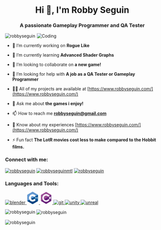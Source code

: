 <h1 align="center">Hi 👋, I'm Robby Seguin</h1>
<h3 align="center">A passionate Gameplay Programmer and QA Tester</h3>

<img align="right" alt="Coding" width="400" src="https://media3.giphy.com/media/v1.Y2lkPTc5MGI3NjExcDA4YTRxcjRsdHBzeHIxdDFvZ2w4bzhjOTh3cHkyMDIyZmo5bXA3MSZlcD12MV9pbnRlcm5hbF9naWZfYnlfaWQmY3Q9Zw/xUA7bdpLxQhsSQdyog/giphy.gif">
<p align="left"> <img src="https://komarev.com/ghpvc/?username=robbyseguin&label=Profile%20views&color=0e75b6&style=flat" alt="robbyseguin" /> </p>

- 🔭 I’m currently working on **Rogue Like**

- 🌱 I’m currently learning **Advanced Shader Graphs**

- 👯 I’m looking to collaborate on **a new game!**

- 🤝 I’m looking for help with **A job as a QA Tester or Gameplay Programmer**

- 👨‍💻 All of my projects are available at [https://www.robbyseguin.com/](https://www.robbyseguin.com/)

- 💬 Ask me about **the games i enjoy!**

- 📫 How to reach me **robbyseguin@gmail.com**

- 📄 Know about my experiences [https://www.robbyseguin.com/](https://www.robbyseguin.com/)

- ⚡ Fun fact **The LotR movies cost less to make compared to the Hobbit films.**

<h3 align="left">Connect with me:</h3>
<p align="left">
<a href="https://linkedin.com/in/robbyseguin" target="blank"><img align="center" src="https://raw.githubusercontent.com/rahuldkjain/github-profile-readme-generator/master/src/images/icons/Social/linked-in-alt.svg" alt="robbyseguin" height="30" width="40" /></a>
<a href="https://fb.com/robbyseguinmtl" target="blank"><img align="center" src="https://raw.githubusercontent.com/rahuldkjain/github-profile-readme-generator/master/src/images/icons/Social/facebook.svg" alt="robbyseguinmtl" height="30" width="40" /></a>
<a href="https://discord.gg/robbyseguin" target="blank"><img align="center" src="https://raw.githubusercontent.com/rahuldkjain/github-profile-readme-generator/master/src/images/icons/Social/discord.svg" alt="robbyseguin" height="30" width="40" /></a>
</p>

<h3 align="left">Languages and Tools:</h3>
<p align="left"> <a href="https://www.blender.org/" target="_blank" rel="noreferrer"> <img src="https://download.blender.org/branding/community/blender_community_badge_white.svg" alt="blender" width="40" height="40"/> </a> <a href="https://www.w3schools.com/cpp/" target="_blank" rel="noreferrer"> <img src="https://raw.githubusercontent.com/devicons/devicon/master/icons/cplusplus/cplusplus-original.svg" alt="cplusplus" width="40" height="40"/> </a> <a href="https://www.w3schools.com/cs/" target="_blank" rel="noreferrer"> <img src="https://raw.githubusercontent.com/devicons/devicon/master/icons/csharp/csharp-original.svg" alt="csharp" width="40" height="40"/> </a> <a href="https://git-scm.com/" target="_blank" rel="noreferrer"> <img src="https://www.vectorlogo.zone/logos/git-scm/git-scm-icon.svg" alt="git" width="40" height="40"/> </a> <a href="https://unity.com/" target="_blank" rel="noreferrer"> <img src="https://www.vectorlogo.zone/logos/unity3d/unity3d-icon.svg" alt="unity" width="40" height="40"/> </a> <a href="https://unrealengine.com/" target="_blank" rel="noreferrer"> <img src="https://raw.githubusercontent.com/kenangundogan/fontisto/036b7eca71aab1bef8e6a0518f7329f13ed62f6b/icons/svg/brand/unreal-engine.svg" alt="unreal" width="40" height="40"/> </a> </p>

<p><img align="left" src="https://github-readme-stats.vercel.app/api/top-langs?username=robbyseguin&show_icons=true&locale=en&layout=compact" alt="robbyseguin" /></p>

<p>&nbsp;<img align="center" src="https://github-readme-stats.vercel.app/api?username=robbyseguin&show_icons=true&locale=en" alt="robbyseguin" /></p>

<p><img align="center" src="https://github-readme-streak-stats.herokuapp.com/?user=robbyseguin&" alt="robbyseguin" /></p>
